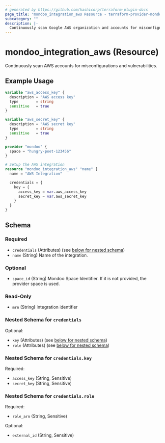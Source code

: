 ```yaml
---
# generated by https://github.com/hashicorp/terraform-plugin-docs
page_title: "mondoo_integration_aws Resource - terraform-provider-mondoo"
subcategory: ""
description: |-
  Continuously scan Google AWS organization and accounts for misconfigurations and vulnerabilities.
---
```


# mondoo_integration_aws (Resource)

Continuously scan AWS accounts for misconfigurations and vulnerabilities.

## Example Usage

```terraform
variable "aws_access_key" {
  description = "AWS access key"
  type        = string
  sensitive   = true
}

variable "aws_secret_key" {
  description = "AWS secret key"
  type        = string
  sensitive   = true
}

provider "mondoo" {
  space = "hungry-poet-123456"
}

# Setup the AWS integration
resource "mondoo_integration_aws" "name" {
  name = "AWS Integration"

  credentials = {
    key = {
      access_key = var.aws_access_key
      secret_key = var.aws_secret_key
    }
  }
}
```

<!-- schema generated by tfplugindocs -->

## Schema

### Required

- `credentials` (Attributes) (see [below for nested schema](#nestedatt--credentials))
- `name` (String) Name of the integration.

### Optional

- `space_id` (String) Mondoo Space Identifier. If it is not provided, the provider space is used.

### Read-Only

- `mrn` (String) Integration identifier

<a id="nestedatt--credentials"></a>

### Nested Schema for `credentials`

Optional:

- `key` (Attributes) (see [below for nested schema](#nestedatt--credentials--key))
- `role` (Attributes) (see [below for nested schema](#nestedatt--credentials--role))

<a id="nestedatt--credentials--key"></a>

### Nested Schema for `credentials.key`

Required:

- `access_key` (String, Sensitive)
- `secret_key` (String, Sensitive)

<a id="nestedatt--credentials--role"></a>

### Nested Schema for `credentials.role`

Required:

- `role_arn` (String, Sensitive)

Optional:

- `external_id` (String, Sensitive)
